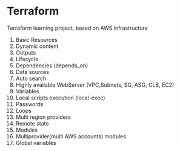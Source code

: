 # Terraform

Terraform learning project, based on AWS infrastructure

1. Basic Resources
2. Dynamic content 
3. Outputs
4. Lifecycle
5. Dependencies (depends_on)
6. Data sources
7. Auto search
8. Highly available WebServer (VPC,Subnets, SG, ASG, CLB, EC2)
9. Variables
10. Local scripts execution (local-exec)
11. Passwords
12. Loops
13. Multi region providers
14. Remote state
15. Modules
16. Multiprovider(multi AWS accounts) modules
17. Global variables
